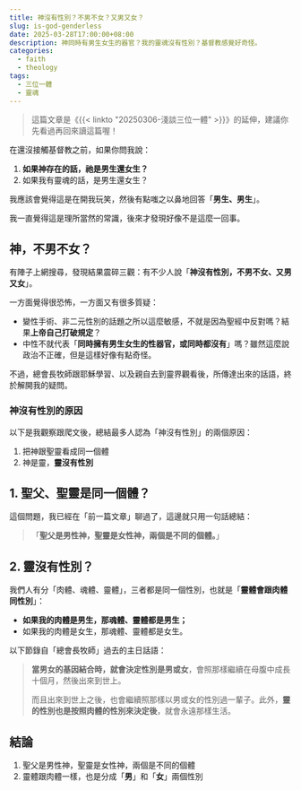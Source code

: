 ```yaml
---
title: 神沒有性別？不男不女？又男又女？
slug: is-god-genderless
date: 2025-03-28T17:00:00+08:00
description: 神同時有男生女生的器官？我的靈魂沒有性別？基督教感覺好奇怪。
categories:
  - faith
  - theology
tags:
  - 三位一體
  - 靈魂
---
```


> 這篇文章是《{{< linkto "20250306-淺談三位一體" >}}》的延伸，建議你先看過再回來讀這篇喔！

在還沒接觸基督教之前，如果你問我說：

1. **如果神存在的話，祂是男生還女生？**
2. 如果我有靈魂的話，是男生還女生？

我應該會覺得這是在開我玩笑，然後有點嗤之以鼻地回答「**男生、男生**」。

我一直覺得這是理所當然的常識，後來才發現好像不是這麼一回事。

## 神，不男不女？

有陣子上網搜尋，發現結果震碎三觀：有不少人說「**神沒有性別，不男不女、又男又女**」。

一方面覺得很恐怖，一方面又有很多質疑：

- 變性手術、非二元性別的話題之所以這麼敏感，不就是因為聖經中反對嗎？結果**上帝自己打破規定**？
- 中性不就代表「**同時擁有男生女生的性器官，或同時都沒有**」嗎？雖然這麼說政治不正確，但是這樣好像有點奇怪。

不過，總會長牧師跟耶穌學習、以及親自去到靈界觀看後，所傳達出來的話語，終於解開我的疑問。

### 神沒有性別的原因

以下是我觀察跟爬文後，總結最多人認為「神沒有性別」的兩個原因：

1. 把神跟聖靈看成同一個體
2. 神是靈，**靈沒有性別**

## 1. 聖父、聖靈是同一個體？

這個問題，我已經在「前一篇文章」聊過了，這邊就只用一句話總結：

> 「**聖父是男性神，聖靈是女性神，兩個是不同的個體。**」

## 2. 靈沒有性別？

我們人有分「肉體、魂體、靈體」，三者都是同一個性別，也就是「**靈體會跟肉體同性別**」：

- **如果我的肉體是男生，那魂體、靈體都是男生；**
- 如果我的肉體是女生，那魂體、靈體都是女生。

以下節錄自「總會長牧師」過去的主日話語：

> **當男女的基因結合時，就會決定性別是男或女**，會照那樣繼續在母腹中成長十個月，然後出來到世上。
>
> 而且出來到世上之後，也會繼續照那樣以男或女的性別過一輩子。此外，**靈的性別也是按照肉體的性別來決定後**，就會永遠那樣生活。

## 結論

1. 聖父是男性神，聖靈是女性神，兩個是不同的個體
2. 靈體跟肉體一樣，也是分成「**男**」和「**女**」兩個性別

